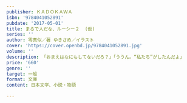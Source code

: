 ```yaml
---
publisher: ＫＡＤＯＫＡＷＡ
isbn: '9784041052891'
pubdate: '2017-05-01'
title: まるで人だな、ルーシー２  (仮)
series: ''
author: 零真似／著 ゆきさめ／イラスト
cover: 'https://cover.openbd.jp/9784041052891.jpg'
volume: ''
description: 「おまえはなにもしてないだろ？」「ううん。“私たち”がしたんだよ」
price: '660'
genre: ''
target: 一般
format: 文庫
content: 日本文学、小説・物語

---
```

